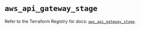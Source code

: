 # `aws_api_gateway_stage`

Refer to the Terraform Registry for docs: [`aws_api_gateway_stage`](https://registry.terraform.io/providers/hashicorp/aws/5.68.0/docs/resources/api_gateway_stage).
